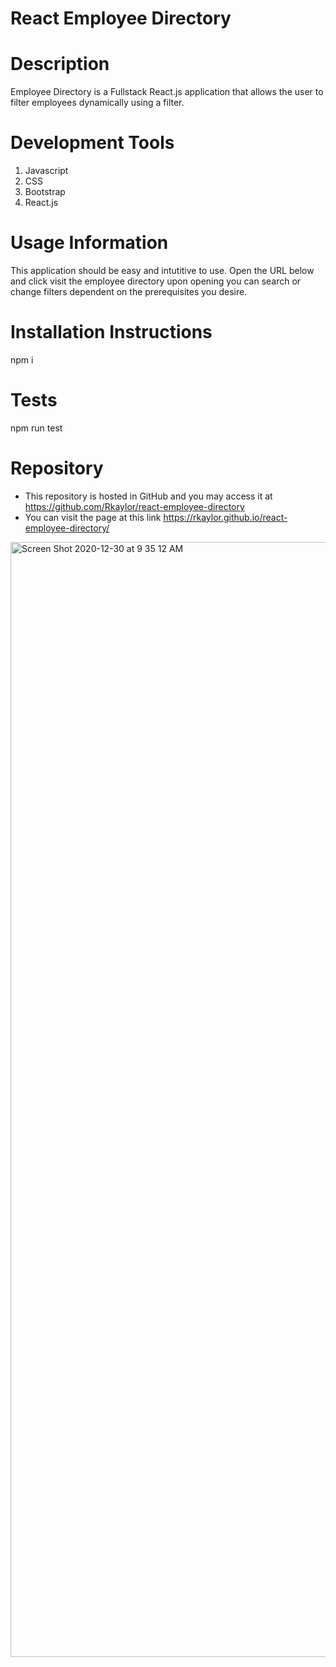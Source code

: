 # React Employee Directory
# Description
Employee Directory is a Fullstack React.js application that allows the user to filter employees dynamically using a filter.
# Development Tools
1. Javascript
2. CSS
3. Bootstrap
4. React.js

# Usage Information
This application should be easy and intutitive to use. Open the URL below and click visit the employee directory upon opening you can search or change filters dependent on the prerequisites you desire.  
# Installation Instructions
npm i 

# Tests
npm run test

# Repository
- This repository is hosted in GitHub and you may access it at https://github.com/Rkaylor/react-employee-directory
- You can visit the page at this link https://rkaylor.github.io/react-employee-directory/


<img width="1784" alt="Screen Shot 2020-12-30 at 9 35 12 AM" src="https://user-images.githubusercontent.com/66392934/103358580-e6e6f900-4a83-11eb-992f-486bf59a1aae.png">
